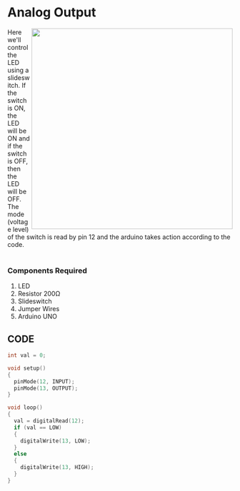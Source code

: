<h1>Analog Output</h1>

<div>
  <img width=450 align=right src="https://github.com/Zayd1602/Dive-into-Electronics/blob/main/Basics%20of%20Arduino/Controlling%20LED%20using%20Slideswitch%20and%20Arduino/circuit.jpg">
  <p>Here we'll control the LED using a slideswitch. If the switch is ON, the LED will be ON and if the switch is OFF, then the LED will be OFF. The mode (voltage level) of the switch is
     read by pin 12 and the arduino takes action according to the code.<br><br>
  </p>
  
  <h3>Components Required</h3>
  <ol>
    <li>LED</li>
    <li>Resistor 200Ω</li>
    <li>Slideswitch</li>
    <li>Jumper Wires</li>
    <li>Arduino UNO</li>
  </ol>
</div>

  
## CODE
```C++
int val = 0;

void setup()
{
  pinMode(12, INPUT);
  pinMode(13, OUTPUT);
}

void loop()
{
  val = digitalRead(12);
  if (val == LOW) 
  {
    digitalWrite(13, LOW);
  }
  else 
  {
    digitalWrite(13, HIGH);
  }
}
```
